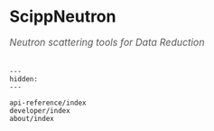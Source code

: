 # ScippNeutron

<span style="font-size:1.2em;font-style:italic;color:#5a5a5a">
  Neutron scattering tools for Data Reduction
  </br></br>
</span>

```{toctree}
---
hidden:
---

api-reference/index
developer/index
about/index
```
